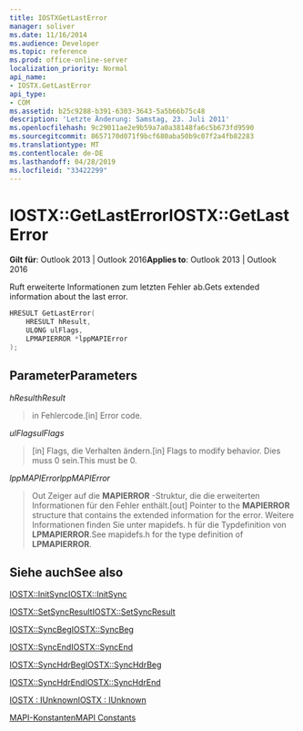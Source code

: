 ```yaml
---
title: IOSTXGetLastError
manager: soliver
ms.date: 11/16/2014
ms.audience: Developer
ms.topic: reference
ms.prod: office-online-server
localization_priority: Normal
api_name:
- IOSTX.GetLastError
api_type:
- COM
ms.assetid: b25c9288-b391-6303-3643-5a5b66b75c48
description: 'Letzte Änderung: Samstag, 23. Juli 2011'
ms.openlocfilehash: 9c29011ae2e9b59a7a0a38148fa6c5b673fd9590
ms.sourcegitcommit: 8657170d071f9bcf680aba50b9c07f2a4fb82283
ms.translationtype: MT
ms.contentlocale: de-DE
ms.lasthandoff: 04/28/2019
ms.locfileid: "33422299"
---
```

# <a name="iostxgetlasterror"></a><span data-ttu-id="2b9f7-103">IOSTX::GetLastError</span><span class="sxs-lookup"><span data-stu-id="2b9f7-103">IOSTX::GetLastError</span></span>

  
  
<span data-ttu-id="2b9f7-104">**Gilt für**: Outlook 2013 | Outlook 2016</span><span class="sxs-lookup"><span data-stu-id="2b9f7-104">**Applies to**: Outlook 2013 | Outlook 2016</span></span> 
  
<span data-ttu-id="2b9f7-105">Ruft erweiterte Informationen zum letzten Fehler ab.</span><span class="sxs-lookup"><span data-stu-id="2b9f7-105">Gets extended information about the last error.</span></span>
  
```cpp
HRESULT GetLastError( 
    HRESULT hResult, 
    ULONG ulFlags, 
    LPMAPIERROR *lppMAPIError 
);
```

## <a name="parameters"></a><span data-ttu-id="2b9f7-106">Parameter</span><span class="sxs-lookup"><span data-stu-id="2b9f7-106">Parameters</span></span>

 <span data-ttu-id="2b9f7-107">_hResult_</span><span class="sxs-lookup"><span data-stu-id="2b9f7-107">_hResult_</span></span>
  
>  <span data-ttu-id="2b9f7-108">in Fehlercode.</span><span class="sxs-lookup"><span data-stu-id="2b9f7-108">[in] Error code.</span></span> 
    
 <span data-ttu-id="2b9f7-109">_ulFlags_</span><span class="sxs-lookup"><span data-stu-id="2b9f7-109">_ulFlags_</span></span>
  
>  <span data-ttu-id="2b9f7-110">[in] Flags, die Verhalten ändern.</span><span class="sxs-lookup"><span data-stu-id="2b9f7-110">[in] Flags to modify behavior.</span></span> <span data-ttu-id="2b9f7-111">Dies muss 0 sein.</span><span class="sxs-lookup"><span data-stu-id="2b9f7-111">This must be 0.</span></span> 
    
 <span data-ttu-id="2b9f7-112">_lppMAPIError_</span><span class="sxs-lookup"><span data-stu-id="2b9f7-112">_lppMAPIError_</span></span>
  
>  <span data-ttu-id="2b9f7-113">Out Zeiger auf die **MAPIERROR** -Struktur, die die erweiterten Informationen für den Fehler enthält.</span><span class="sxs-lookup"><span data-stu-id="2b9f7-113">[out] Pointer to the **MAPIERROR** structure that contains the extended information for the error.</span></span> <span data-ttu-id="2b9f7-114">Weitere Informationen finden Sie unter mapidefs. h für die Typdefinition von **LPMAPIERROR**.</span><span class="sxs-lookup"><span data-stu-id="2b9f7-114">See mapidefs.h for the type definition of **LPMAPIERROR**.</span></span> 
    
## <a name="see-also"></a><span data-ttu-id="2b9f7-115">Siehe auch</span><span class="sxs-lookup"><span data-stu-id="2b9f7-115">See also</span></span>



[<span data-ttu-id="2b9f7-116">IOSTX::InitSync</span><span class="sxs-lookup"><span data-stu-id="2b9f7-116">IOSTX::InitSync</span></span>](iostx-initsync.md)
  
[<span data-ttu-id="2b9f7-117">IOSTX::SetSyncResult</span><span class="sxs-lookup"><span data-stu-id="2b9f7-117">IOSTX::SetSyncResult</span></span>](iostx-setsyncresult.md)
  
[<span data-ttu-id="2b9f7-118">IOSTX::SyncBeg</span><span class="sxs-lookup"><span data-stu-id="2b9f7-118">IOSTX::SyncBeg</span></span>](iostx-syncbeg.md)
  
[<span data-ttu-id="2b9f7-119">IOSTX::SyncEnd</span><span class="sxs-lookup"><span data-stu-id="2b9f7-119">IOSTX::SyncEnd</span></span>](iostx-syncend.md)
  
[<span data-ttu-id="2b9f7-120">IOSTX::SyncHdrBeg</span><span class="sxs-lookup"><span data-stu-id="2b9f7-120">IOSTX::SyncHdrBeg</span></span>](iostx-synchdrbeg.md)
  
[<span data-ttu-id="2b9f7-121">IOSTX::SyncHdrEnd</span><span class="sxs-lookup"><span data-stu-id="2b9f7-121">IOSTX::SyncHdrEnd</span></span>](iostx-synchdrend.md)
  
[<span data-ttu-id="2b9f7-122">IOSTX : IUnknown</span><span class="sxs-lookup"><span data-stu-id="2b9f7-122">IOSTX : IUnknown</span></span>](iostxiunknown.md)


[<span data-ttu-id="2b9f7-123">MAPI-Konstanten</span><span class="sxs-lookup"><span data-stu-id="2b9f7-123">MAPI Constants</span></span>](mapi-constants.md)

